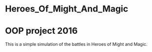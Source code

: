 # Heroes_Of_Might_And_Magic
# OOP project 2016
This is a simple simulation of the battles in Heroes of Might and Magic.
